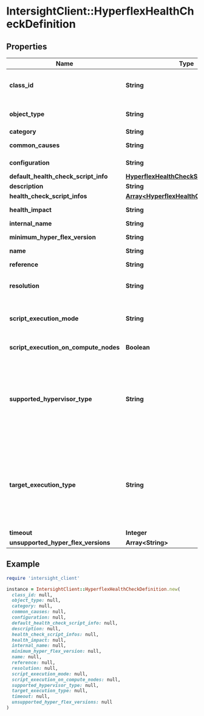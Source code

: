 # IntersightClient::HyperflexHealthCheckDefinition

## Properties

| Name | Type | Description | Notes |
| ---- | ---- | ----------- | ----- |
| **class_id** | **String** | The fully-qualified name of the instantiated, concrete type. This property is used as a discriminator to identify the type of the payload when marshaling and unmarshaling data. | [default to &#39;hyperflex.HealthCheckDefinition&#39;] |
| **object_type** | **String** | The fully-qualified name of the instantiated, concrete type. The value should be the same as the &#39;ClassId&#39; property. | [default to &#39;hyperflex.HealthCheckDefinition&#39;] |
| **category** | **String** | Category that the health check belongs to. | [optional] |
| **common_causes** | **String** | Static information detailing the common causes for the health check failure. | [optional] |
| **configuration** | **String** | Execution configuration fo the health check script. | [optional] |
| **default_health_check_script_info** | [**HyperflexHealthCheckScriptInfo**](HyperflexHealthCheckScriptInfo.md) |  | [optional] |
| **description** | **String** | Description of the health check definition. | [optional] |
| **health_check_script_infos** | [**Array&lt;HyperflexHealthCheckScriptInfo&gt;**](HyperflexHealthCheckScriptInfo.md) |  | [optional] |
| **health_impact** | **String** | Static information detailing the health impact of the health check failure. | [optional] |
| **internal_name** | **String** | Internal name of the health check definition. | [optional] |
| **minimum_hyper_flex_version** | **String** | Minimum HyperFlex version that the check is supported on. Defaults to version 3.0.1. | [optional][default to &#39;3.0&#39;] |
| **name** | **String** | Name of the health check definition. | [optional] |
| **reference** | **String** | Static information containing additional reference for the health check. | [optional] |
| **resolution** | **String** | Static information detailing the possible remediation actions that can be taken to remedy the health check failure. | [optional] |
| **script_execution_mode** | **String** | Execution mode of the health script on the HyperFlex cluster. * &#x60;ON_DEMAND&#x60; - Execute the health check on-demand. * &#x60;SCHEDULED&#x60; - Execute the health check on a scheduled interval. | [optional][default to &#39;ON_DEMAND&#39;] |
| **script_execution_on_compute_nodes** | **Boolean** | Indicates if the script needs to be executed on HyperFlex compute nodes. | Typically, scripts are only executed on the storage Nodes. | [optional] |
| **supported_hypervisor_type** | **String** | Hypervisor type that the Health Check is supported on (All, if it is hypervisor agnostic). * &#x60;All&#x60; - The Health Check is hypervisor-agnostic. * &#x60;ESXi&#x60; - The Health Check is supported only on Vmware ESXi hypervisor of any version. * &#x60;&#x60; - The Health Check is supported only on Cisco HyperFlexAp platform. * &#x60;IWE&#x60; - The Health Check is supported only on Cisco IWE platform. * &#x60;HyperV&#x60; - The Health Check is supported only on Microsoft HyperV hypervisor. | [optional][readonly][default to &#39;All&#39;] |
| **target_execution_type** | **String** | Indicates whether the health check is executed only on the leader node, or on all nodes in the HyperFlex cluster. * &#x60;EXECUTE_ON_LEADER_NODE&#x60; - Execute the health check script only on the HyperFlex cluster&#39;s leader node. * &#x60;EXECUTE_ON_ALL_NODES&#x60; - Execute health check on all nodes and aggregate the results. * &#x60;EXECUTE_ON_ALL_NODES_AND_AGGREGATE&#x60; - Execute the health check on all Nodes and perform custom aggregation. | [optional][default to &#39;EXECUTE_ON_LEADER_NODE&#39;] |
| **timeout** | **Integer** | Health check script execution timeout. | [optional] |
| **unsupported_hyper_flex_versions** | **Array&lt;String&gt;** |  | [optional] |

## Example

```ruby
require 'intersight_client'

instance = IntersightClient::HyperflexHealthCheckDefinition.new(
  class_id: null,
  object_type: null,
  category: null,
  common_causes: null,
  configuration: null,
  default_health_check_script_info: null,
  description: null,
  health_check_script_infos: null,
  health_impact: null,
  internal_name: null,
  minimum_hyper_flex_version: null,
  name: null,
  reference: null,
  resolution: null,
  script_execution_mode: null,
  script_execution_on_compute_nodes: null,
  supported_hypervisor_type: null,
  target_execution_type: null,
  timeout: null,
  unsupported_hyper_flex_versions: null
)
```

